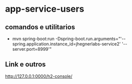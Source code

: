 # app-service-users 

## comandos e utilitarios

- mvn spring-boot:run -Dspring-boot.run.arguments="'--spring.application.instance_id=jhegnerlabs-service2' '--server.port=8999'"

## Link e outros

http://127.0.0.1:0000/h2-console/